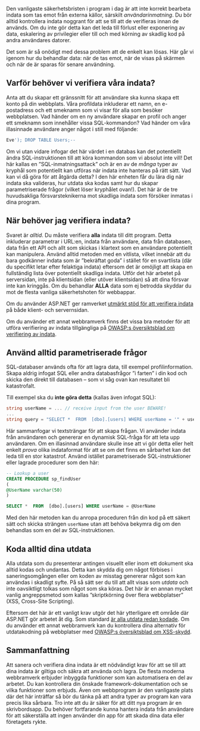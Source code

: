 Den vanligaste säkerhetsbristen i program i dag är att inte korrekt bearbeta indata som tas emot från externa källor, särskilt _användarinmatning_. Du bör alltid kontrollera indata noggrant för att se till att de verifieras innan de används. Om du inte gör detta kan det leda till förlust eller exponering av data, eskalering av privilegier eller till och med körning av skadlig kod på andra användares datorer.

Det som är så onödigt med dessa problem att de enkelt kan lösas. Här går vi igenom hur du behandlar data: när de tas emot, när de visas på skärmen och när de är sparas för senare användning.

## <a name="why-do-we-need-to-validate-our-input"></a>Varför behöver vi verifiera våra indata?

Anta att du skapar ett gränssnitt för att användare ska kunna skapa ett konto på din webbplats. Våra profildata inkluderar ett namn, en e-postadress och ett smeknamn som vi visar för alla som besöker webbplatsen. Vad händer om en ny användare skapar en profil och anger ett smeknamn som innehåller vissa SQL-kommandon? Vad händer om våra illasinnade användare anger något i still med följande:

```sql
Eve'); DROP TABLE Users;--
```

Om vi utan vidare infogar det här värdet i en databas kan det potentiellt ändra SQL-instruktionen till att köra kommandon som vi absolut inte vill! Det här kallas en ”SQL-inmatningsattack” och är en av de _många_ typer av kryphål som potentiellt kan utföras när indata inte hanteras på rätt sätt. Vad kan vi då göra för att åtgärda detta? I den här enheten får du lära dig när indata ska valideras, hur utdata ska kodas samt hur du skapar parametriserade frågor (vilket löser kryphålet ovan!). Det här är de tre huvudsakliga försvarsteknikerna mot skadliga indata som försöker inmatas i dina program.

## <a name="when-do-i-need-to-validate-input"></a>När behöver jag verifiera indata?

Svaret är _alltid_. Du måste verifiera **alla** indata till ditt program. Detta inkluderar parametrar i URL:en, indata från användare, data från databasen, data från ett API och allt som skickas i klartext som en användare potentiellt kan manipulera. Använd alltid metoden med en vitlista, vilket innebär att du bara godkänner indata som är ”bekräftat goda” i stället för en svartlista (där du specifikt letar efter felaktiga indata) eftersom det är omöjligt att skapa en fullständig lista över potentiellt skadliga indata.  Utför det här arbetet på serversidan, inte på klientsidan (eller utöver klientsidan) så att dina försvar inte kan kringgås. Om du behandlar **ALLA** data som ej betrodda skyddar du mot de flesta vanliga säkerhetshoten för webbappar.

Om du använder ASP.NET ger ramverket [utmärkt stöd för att verifiera indata](https://docs.microsoft.com/aspnet/web-pages/overview/ui-layouts-and-themes/validating-user-input-in-aspnet-web-pages-sites) på både klient- och servernsidan.

Om du använder ett annat webbramverk finns det vissa bra metoder för att utföra verifiering av indata tillgängliga på [OWASP:s översiktsblad om verifiering av indata](https://www.owasp.org/index.php/Input_Validation_Cheat_Sheet).


## <a name="always-use-parameterized-queries"></a>Använd alltid parametriserade frågor

SQL-databaser används ofta för att lagra data, till exempel profilinformation.  Skapa aldrig infogat SQL eller andra databasfrågor ”i farten” i din kod och skicka den direkt till databasen – som vi såg ovan kan resultatet bli katastrofalt.

Till exempel ska du **inte göra detta** (kallas även infogat SQL):

```csharp
string userName = ... // receive input from the user BEWARE!
...
string query = "SELECT *  FROM  [dbo].[users] WHERE userName = '" + userName + "'";
```

Här sammanfogar vi textsträngar för att skapa frågan. Vi använder indata från användaren och genererar en dynamisk SQL-fråga för att leta upp användaren. Om en illasinnad användare skulle inse att vi gör detta eller helt enkelt _prova_ olika indataformat för att se om det finns en sårbarhet kan det leda till en stor katastrof. Använd istället parametriserade SQL-instruktioner eller lagrade procedurer som den här:

```sql
-- Lookup a user
CREATE PROCEDURE sp_findUser
(
@UserName varchar(50)
)

SELECT *  FROM  [dbo].[users] WHERE userName = @UserName
```

Med den här metoden kan du anropa proceduren från din kod på ett säkert sätt och skicka strängen `userName` utan att behöva bekymra dig om den behandlas som en del av SQL-instruktionen.

## <a name="always-encode-your-output"></a>Koda alltid dina utdata

Alla utdata som du presenterar antingen visuellt eller inom ett dokument ska alltid kodas och undantas. Detta kan skydda dig om något förbises i saneringsomgången eller om koden av misstag genererar något som kan användas i skadligt syfte. På så sätt ser du till att allt visas som _utdata_ och inte oavsiktligt tolkas som något som ska köras. Det här är en annan mycket vanlig angreppsmetod som kallas ”skriptkörning över flera webbplatser” (XSS, Cross-Site Scripting).

Eftersom det här är ett vanligt krav utgör det här ytterligare ett område där ASP.NET gör arbetet åt dig. Som standard [är alla utdata redan kodade](https://docs.microsoft.com/aspnet/core/security/cross-site-scripting?view=aspnetcore-2.1). Om du använder ett annat webbramverk kan du kontrollera dina alternativ för utdatakodning på webbplatser med [OWASP:s översiktsblad om XSS-skydd](https://www.owasp.org/index.php/XSS_(Cross_Site_Scripting)_Prevention_Cheat_Sheet).

## <a name="summary"></a>Sammanfattning

Att sanera och verifiera dina indata är ett nödvändigt krav för att se till att dina indata är giltiga och säkra att använda och lagra. De flesta moderna webbramverk erbjuder inbyggda funktioner som kan automatisera en del av arbetet. Du kan kontrollera din önskade framework-dokumentation och se vilka funktioner som erbjuds. Även om webbprogram är den vanligaste plats där det här inträffar så bör du tänka på att andra typer av program kan vara precis lika sårbara. Tro inte att du är säker för att ditt nya program är en skrivbordsapp. Du behöver fortfarande kunna hantera indata från användare för att säkerställa att ingen använder din app för att skada dina data eller företagets rykte.